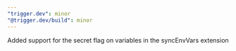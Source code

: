 ```yaml
---
"trigger.dev": minor
"@trigger.dev/build": minor
---
```


Added support for the secret flag on variables in the syncEnvVars extension
